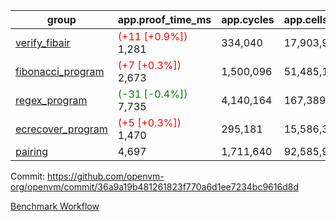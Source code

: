 | group | app.proof_time_ms | app.cycles | app.cells_used | leaf.proof_time_ms | leaf.cycles | leaf.cells_used |
| -- | -- | -- | -- | -- | -- | -- |
| [verify_fibair](https://github.com/openvm-org/openvm/blob/benchmark-results/benchmarks-pr/1455/verify_fibair-36a9a19b481261823f770a6d1ee7234bc9616d8d.md) |<span style='color: red'>(+11 [+0.9%])</span> 1,281 |  334,040 |  17,903,945 |- | - | - |
| [fibonacci_program](https://github.com/openvm-org/openvm/blob/benchmark-results/benchmarks-pr/1455/fibonacci-36a9a19b481261823f770a6d1ee7234bc9616d8d.md) |<span style='color: red'>(+7 [+0.3%])</span> 2,673 |  1,500,096 |  51,485,167 |- | - | - |
| [regex_program](https://github.com/openvm-org/openvm/blob/benchmark-results/benchmarks-pr/1455/regex-36a9a19b481261823f770a6d1ee7234bc9616d8d.md) |<span style='color: green'>(-31 [-0.4%])</span> 7,735 |  4,140,164 |  167,389,450 |- | - | - |
| [ecrecover_program](https://github.com/openvm-org/openvm/blob/benchmark-results/benchmarks-pr/1455/ecrecover-36a9a19b481261823f770a6d1ee7234bc9616d8d.md) |<span style='color: red'>(+5 [+0.3%])</span> 1,470 |  295,181 |  15,586,346 |- | - | - |
| [pairing](https://github.com/openvm-org/openvm/blob/benchmark-results/benchmarks-pr/1455/pairing-36a9a19b481261823f770a6d1ee7234bc9616d8d.md) | 4,697 |  1,711,640 |  92,585,975 |- | - | - |


Commit: https://github.com/openvm-org/openvm/commit/36a9a19b481261823f770a6d1ee7234bc9616d8d

[Benchmark Workflow](https://github.com/openvm-org/openvm/actions/runs/13866463494)
